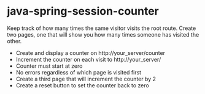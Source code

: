 # java-spring-session-counter
Keep track of how many times the same visitor visits the root route. Create two pages, one that will show you how many times someone has visited the other.
* Create and display a counter on http://your_server/counter
* Increment the counter on each visit to http://your_server/
* Counter must start at zero
* No errors regardless of which page is visited first
* Create a third page that will increment the counter by 2
* Create a reset button to set the counter back to zero